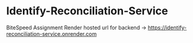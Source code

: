 # Identify-Reconciliation-Service
BiteSpeed Assignment
Render hosted url for backend -> https://identify-reconciliation-service.onrender.com
